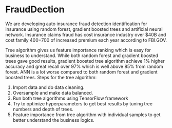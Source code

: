 # FraudDection

We are developing auto insurance fraud detection identification for insurance using random forest, gradient boosted trees and artificial neural network.  Insurance claims fraud has cost insurance industry over $40B and cost family $400-$700 of increased premium each year according to FBI.GOV.  

Tree algorithm gives us feature importance ranking which is easy for business to understand. While both random forest and gradient boosted trees gave good results, gradient boosted tree algorithm achieve 1% higher accuracy and great recall over 97% which is well above 85% from random forest. ANN is a lot worse compared to both random forest and gradient boosted trees. 
 Steps for the tree algorithm:
1.	Import data and do data cleaning. 
2.	Oversample and make data balanced.
3.	Run both tree algorithms using TensorFlow framework
4.	Try to optimize hyperparameters to get best results by tuning tree numbers and depth of trees.  
5.	Feature importance from tree algorithm with individual samples to get better understand the business logics. 
